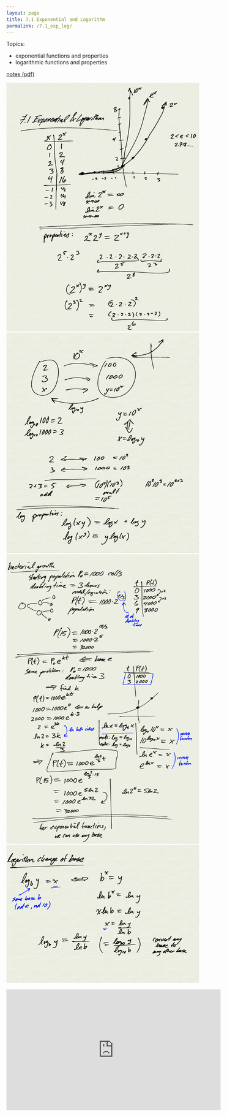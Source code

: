 ```yaml
---
layout: page
title: 7.1 Exponential and Logarithm
permalink: /7.1_exp_log/
---
```


Topics: 
- exponential functions and properties
- logarithmic functions and properties

[notes (pdf)](PCHA_7.1_ExponentialLogarithm.pdf)

![](0.png)
![](1.png)
![](2.png)
![](3.png)

<iframe width="560" height="315" src="https://www.youtube.com/embed/bxrZMyXvquM" title="YouTube video player" frameborder="0" allow="accelerometer; autoplay; clipboard-write; encrypted-media; gyroscope; picture-in-picture" allowfullscreen></iframe>

